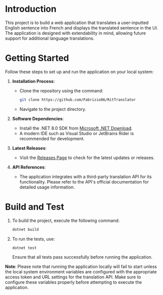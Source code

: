 # Introduction

This project is to build a web application that translates a user-inputted English sentence into French and displays the translated sentence in the UI. The application is designed with extendability in mind,
allowing future support for additional language translations.

# Getting Started

Follow these steps to set up and run the application on your local system:

1. **Installation Process**:
    - Clone the repository using the command:
      ```bash
      git clone https://github.com/Fabrizio86/RitTranslator
      ```
    - Navigate to the project directory.

2. **Software Dependencies**:
    - Install the .NET 8.0 SDK from [Microsoft .NET Download](https://dotnet.microsoft.com/download).
    - A modern IDE such as Visual Studio or JetBrains Rider is recommended for development.

3. **Latest Releases**:
    - Visit the [Releases Page](https://github.com/Fabrizio86/RitTranslator) to check for the latest updates or releases.

4. **API References**:
    - The application integrates with a third-party translation API for its functionality. Please refer to the API's official documentation for detailed usage information.

# Build and Test

1. To build the project, execute the following command:
   ```bash
   dotnet build
   ```
2. To run the tests, use:
   ```bash
   dotnet test
   ```
   Ensure that all tests pass successfully before running the application.

**Note**: Please note that running the application locally will fail to start unless the local system environment variables are configured with the appropriate access token and URL settings for the translation API. Make sure to configure these variables properly before attempting to execute the
application.
